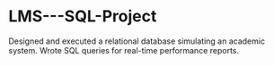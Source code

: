 # LMS---SQL-Project
Designed and executed a relational database simulating an academic system. Wrote SQL queries for real-time performance reports.
